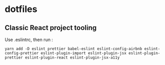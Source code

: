 # dotfiles

## Classic React project tooling

Use .eslintrc, then run :

```
yarn add -D eslint prettier babel-eslint eslint-config-airbnb eslint-config-prettier eslint-plugin-import eslint-plugin-jsx eslint-plugin-prettier eslint-plugin-react eslint-plugin-jsx-a11y
```
